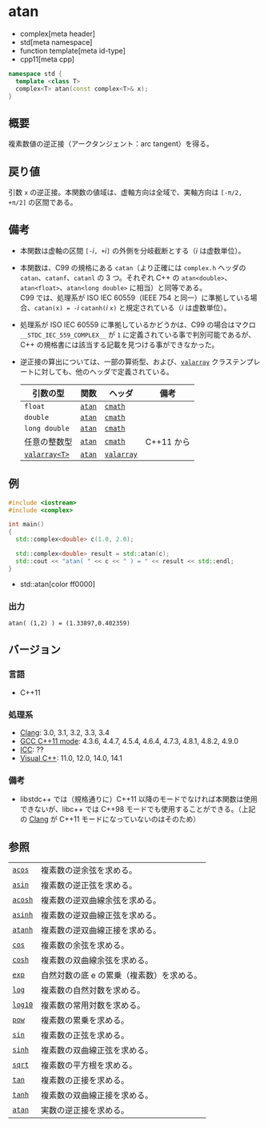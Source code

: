 # atan
* complex[meta header]
* std[meta namespace]
* function template[meta id-type]
* cpp11[meta cpp]

```cpp
namespace std {
  template <class T>
  complex<T> atan(const complex<T>& x);
}
```

## 概要
複素数値の逆正接（アークタンジェント：arc tangent）を得る。


## 戻り値
引数 `x` の逆正接。本関数の値域は、虚軸方向は全域で、実軸方向は `[-π/2, +π/2]` の区間である。


## 備考
- 本関数は虚軸の区間 `[-`*i*`, +`*i*`]` の外側を分岐截断とする（*i* は虚数単位）。
- 本関数は、C99 の規格にある `catan`（より正確には `complex.h` ヘッダの `catan`、`catanf`、`catanl` の 3 つ。それぞれ C++ の `atan<double>`、`atan<float>`、`atan<long double>` に相当）と同等である。  
	C99 では、処理系が ISO IEC 60559（IEEE 754 と同一）に準拠している場合、`catan(x) = -`*i* `catanh(`*i* `x)` と規定されている（*i* は虚数単位）。
- 処理系が ISO IEC 60559 に準拠しているかどうかは、C99 の場合はマクロ `__STDC_IEC_559_COMPLEX__` が `1` に定義されている事で判別可能であるが、C++ の規格書には該当する記載を見つける事ができなかった。
- 逆正接の算出については、一部の算術型、および、[`valarray`](/reference/valarray.md) クラステンプレートに対しても、他のヘッダで定義されている。

	| 引数の型                                  | 関数                                           | ヘッダ                               | 備考       |
	|-------------------------------------------|------------------------------------------------|--------------------------------------|------------|
	| `float`                                   | [`atan`](/reference/cmath/atan.md)             | [`cmath`](/reference/cmath.md)       |            |
	| `double`                                  | [`atan`](/reference/cmath/atan.md)             | [`cmath`](/reference/cmath.md)       |            |
	| `long double`                             | [`atan`](/reference/cmath/atan.md)             | [`cmath`](/reference/cmath.md)       |            |
	| 任意の整数型                              | [`atan`](/reference/cmath/atan.md)             | [`cmath`](/reference/cmath.md)       | C++11 から |
	| [`valarray<T>`](/reference/valarray.md) | [`atan`](/reference/valarray/valarray/atan.md) | [`valarray`](/reference/valarray.md) |            |


## 例
```cpp example
#include <iostream>
#include <complex>

int main()
{
  std::complex<double> c(1.0, 2.0);

  std::complex<double> result = std::atan(c);
  std::cout << "atan( " << c << " ) = " << result << std::endl;
}
```
* std::atan[color ff0000]

### 出力
```
atan( (1,2) ) = (1.33897,0.402359)
```


## バージョン
### 言語
- C++11

### 処理系
- [Clang](/implementation.md#clang): 3.0, 3.1, 3.2, 3.3, 3.4
- [GCC C++11 mode](/implementation.md#gcc): 4.3.6, 4.4.7, 4.5.4, 4.6.4, 4.7.3, 4.8.1, 4.8.2, 4.9.0
- [ICC](/implementation.md#icc): ??
- [Visual C++](/implementation.md#visual_cpp): 11.0, 12.0, 14.0, 14.1

### 備考
- libstdc++ では（規格通りに）C++11 以降のモードでなければ本関数は使用できないが、libc++ では C++98 モードでも使用することができる。（上記の [Clang](/implementation.md#clang) が C++11 モードになっていないのはそのため）


## 参照
|                                    |                                           |
|------------------------------------|-------------------------------------------|
| [`acos`](acos.md)                  | 複素数の逆余弦を求める。                  |
| [`asin`](asin.md)                  | 複素数の逆正弦を求める。                  |
| [`acosh`](acosh.md)                | 複素数の逆双曲線余弦を求める。            |
| [`asinh`](asinh.md)                | 複素数の逆双曲線正弦を求める。            |
| [`atanh`](atanh.md)                | 複素数の逆双曲線正接を求める。            |
| [`cos`](cos.md)                    | 複素数の余弦を求める。                    |
| [`cosh`](cosh.md)                  | 複素数の双曲線余弦を求める。              |
| [`exp`](exp.md)                    | 自然対数の底 e の累乗（複素数）を求める。 |
| [`log`](log.md)                    | 複素数の自然対数を求める。                |
| [`log10`](log10.md)                | 複素数の常用対数を求める。                |
| [`pow`](pow.md)                    | 複素数の累乗を求める。                    |
| [`sin`](sin.md)                    | 複素数の正弦を求める。                    |
| [`sinh`](sinh.md)                  | 複素数の双曲線正弦を求める。              |
| [`sqrt`](sqrt.md)                  | 複素数の平方根を求める。                  |
| [`tan`](tan.md)                    | 複素数の正接を求める。                    |
| [`tanh`](tanh.md)                  | 複素数の双曲線正接を求める。              |
| [`atan`](/reference/cmath/atan.md) | 実数の逆正接を求める。                    |
